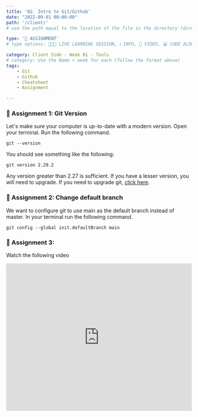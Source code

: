 ```yaml
---
title: '02. Intro to Git/Github'
date: "2022-09-01 08:00:00"
path: '/client/'
# use the path equal to the location of the file in the directory (directory structure)

type: '📝 ASSIGNMENT'
# type options: 👩🏽‍🏫 LIVE LEARNING SESSION, ℹ️ INFO, 🎥 VIDEO, 💻 CODE ALONG, 🥼LAB, ↩️ REVIEW/NOTES, 👥 GROUP LEARNING, 👷🏼‍♂️ GROUP PROJECT, 🧠 ASSESSMENT, 📝 ASSIGNMENT

category: Client Side - Week 01 - Tools
# category: Use the Name + week for each (follow the format above)
tags: 
    - Git
    - Github
    - Cheatsheet
    - Assignment

---
```


### 📝 Assignment 1: Git Version
Let's make sure your computer is up-to-date with a modern version. Open your terminal. Run the following command.

```
git --version
```

You should see something like the following:

```
git version 2.29.2
```

Any version greater than 2.27 is sufficient. If you have a lesser version, you will need to upgrade. If you need to upgrade git, [click here](https://nss-evening-curriculum.netlify.app/client/upgrade-git).

<!-- TODO: Add LINK above: URL /client/25/upgrade-git-->

### 📝 Assignment 2: Change default branch
We want to configure git to use main as the default branch instead of master. In your terminal run the following command.
```
git config --global init.defaultBranch main
```

### 📝 Assignment 3:
Watch the following video

<iframe width="100%" height="400" src="https://www.youtube.com/embed/SWYqp7iY_Tc" title="YouTube video player" frameborder="0" allow="accelerometer; autoplay; clipboard-write; encrypted-media; gyroscope; picture-in-picture" allowfullscreen></iframe>
